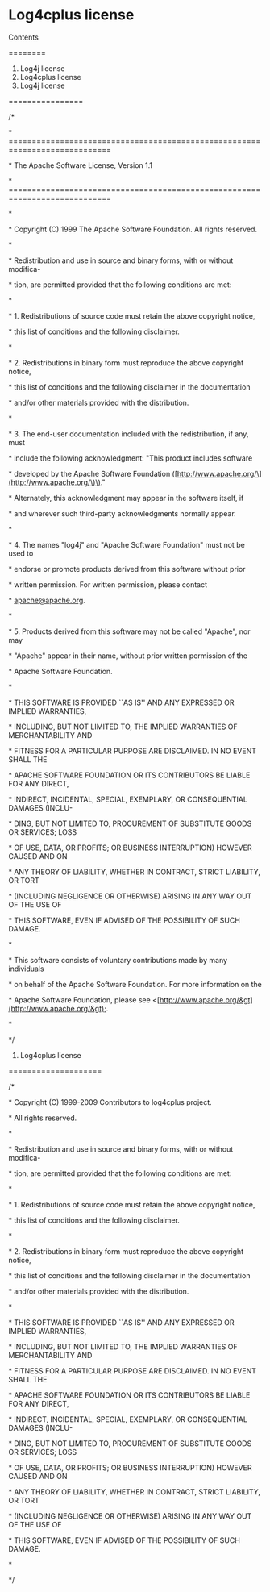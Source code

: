 # Log4cplus license

Contents

========

1. Log4j license
2. Log4cplus license
3. Log4j license

================

/\*

\* ============================================================================

\* The Apache Software License, Version 1.1

\* ============================================================================

\*

\* Copyright \(C\) 1999 The Apache Software Foundation. All rights reserved.

\*

\* Redistribution and use in source and binary forms, with or without modifica-

\* tion, are permitted provided that the following conditions are met:

\*

\* 1. Redistributions of source code must retain the above copyright notice,

\* this list of conditions and the following disclaimer.

\*

\* 2. Redistributions in binary form must reproduce the above copyright notice,

\* this list of conditions and the following disclaimer in the documentation

\* and/or other materials provided with the distribution.

\*

\* 3. The end-user documentation included with the redistribution, if any, must

\* include the following acknowledgment: "This product includes software

\* developed by the Apache Software Foundation \([http://www.apache.org/\](http://www.apache.org/\)\)."

\* Alternately, this acknowledgment may appear in the software itself, if

\* and wherever such third-party acknowledgments normally appear.

\*

\* 4. The names "log4j" and "Apache Software Foundation" must not be used to

\* endorse or promote products derived from this software without prior

\* written permission. For written permission, please contact

\* apache@apache.org.

\*

\* 5. Products derived from this software may not be called "Apache", nor may

\* "Apache" appear in their name, without prior written permission of the

\* Apache Software Foundation.

\*

\* THIS SOFTWARE IS PROVIDED \`\`AS IS'' AND ANY EXPRESSED OR IMPLIED WARRANTIES,

\* INCLUDING, BUT NOT LIMITED TO, THE IMPLIED WARRANTIES OF MERCHANTABILITY AND

\* FITNESS FOR A PARTICULAR PURPOSE ARE DISCLAIMED. IN NO EVENT SHALL THE

\* APACHE SOFTWARE FOUNDATION OR ITS CONTRIBUTORS BE LIABLE FOR ANY DIRECT,

\* INDIRECT, INCIDENTAL, SPECIAL, EXEMPLARY, OR CONSEQUENTIAL DAMAGES \(INCLU-

\* DING, BUT NOT LIMITED TO, PROCUREMENT OF SUBSTITUTE GOODS OR SERVICES; LOSS

\* OF USE, DATA, OR PROFITS; OR BUSINESS INTERRUPTION\) HOWEVER CAUSED AND ON

\* ANY THEORY OF LIABILITY, WHETHER IN CONTRACT, STRICT LIABILITY, OR TORT

\* \(INCLUDING NEGLIGENCE OR OTHERWISE\) ARISING IN ANY WAY OUT OF THE USE OF

\* THIS SOFTWARE, EVEN IF ADVISED OF THE POSSIBILITY OF SUCH DAMAGE.

\*

\* This software consists of voluntary contributions made by many individuals

\* on behalf of the Apache Software Foundation. For more information on the

\* Apache Software Foundation, please see &lt;[http://www.apache.org/&gt](http://www.apache.org/&gt);.

\*

\*/

1. Log4cplus license

====================

/\*

\* Copyright \(C\) 1999-2009 Contributors to log4cplus project.

\* All rights reserved.

\*

\* Redistribution and use in source and binary forms, with or without modifica-

\* tion, are permitted provided that the following conditions are met:

\*

\* 1. Redistributions of source code must retain the above copyright notice,

\* this list of conditions and the following disclaimer.

\*

\* 2. Redistributions in binary form must reproduce the above copyright notice,

\* this list of conditions and the following disclaimer in the documentation

\* and/or other materials provided with the distribution.

\*

\* THIS SOFTWARE IS PROVIDED \`\`AS IS'' AND ANY EXPRESSED OR IMPLIED WARRANTIES,

\* INCLUDING, BUT NOT LIMITED TO, THE IMPLIED WARRANTIES OF MERCHANTABILITY AND

\* FITNESS FOR A PARTICULAR PURPOSE ARE DISCLAIMED. IN NO EVENT SHALL THE

\* APACHE SOFTWARE FOUNDATION OR ITS CONTRIBUTORS BE LIABLE FOR ANY DIRECT,

\* INDIRECT, INCIDENTAL, SPECIAL, EXEMPLARY, OR CONSEQUENTIAL DAMAGES \(INCLU-

\* DING, BUT NOT LIMITED TO, PROCUREMENT OF SUBSTITUTE GOODS OR SERVICES; LOSS

\* OF USE, DATA, OR PROFITS; OR BUSINESS INTERRUPTION\) HOWEVER CAUSED AND ON

\* ANY THEORY OF LIABILITY, WHETHER IN CONTRACT, STRICT LIABILITY, OR TORT

\* \(INCLUDING NEGLIGENCE OR OTHERWISE\) ARISING IN ANY WAY OUT OF THE USE OF

\* THIS SOFTWARE, EVEN IF ADVISED OF THE POSSIBILITY OF SUCH DAMAGE.

\*

\*/


